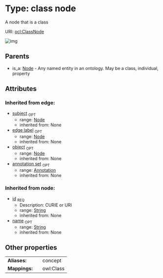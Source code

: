 
# Type: class node


A node that is a class

URI: [ocl:ClassNode](http://w3id.org/oclClassNode)


![img](http://yuml.me/diagram/nofunky;dir:TB/class/[Annotation]<annotation%20set(i)%200..1-++[ClassNode&#124;id(i):string;name(i):string%20%3F],%20[Node]^-[ClassNode])

## Parents

 *  is_a: [Node](Node.md) - Any named entity in an ontology. May be a class, individual, property

## Attributes


### Inherited from edge:

 * [subject](subject.md)  <sub>OPT</sub>
    * range: [Node](Node.md)
    * inherited from: None
 * [edge label](edge_label.md)  <sub>OPT</sub>
    * range: [Node](Node.md)
    * inherited from: None
 * [object](object.md)  <sub>OPT</sub>
    * range: [Node](Node.md)
    * inherited from: None
 * [annotation set](annotation_set.md)  <sub>OPT</sub>
    * range: [Annotation](Annotation.md)
    * inherited from: None

### Inherited from node:

 * [id](id.md)  <sub>REQ</sub>
    * Description: CURIE or URI
    * range: [String](types/String.md)
    * inherited from: None
 * [name](name.md)  <sub>OPT</sub>
    * range: [String](types/String.md)
    * inherited from: None

## Other properties

|  |  |  |
| --- | --- | --- |
| **Aliases:** | | concept |
| **Mappings:** | | owl:Class |

